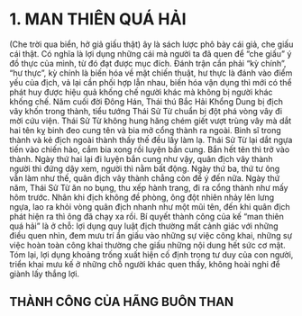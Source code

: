 # 1. MAN THIÊN QUÁ HẢI

(Che trời qua biển, hở giả giấu thật)
ây là sách lược phô bày cái giả, che giấu cái thật. Có nghĩa là lợi dụng những cái mà
người ta đã quen để “che giấu” ý đồ thực của mình, từ đó đạt được mục đích.
Đánh trận cần phải “kỳ chính”, “hư thực”, kỳ chính là biến hóa về mặt chiến
thuật, hư thực là đánh vào điểm yếu của địch, vả lại cần phối hợp lẫn nhau, biến hóa vận
dụng thì mới có thể phát huy được hiệu quả khống chế người khác mà không bị người khác
khống chế.
Năm cuối đời Đông Hán, Thái thú Bắc Hải Khổng Dung bị địch vây khốn trong thành,
tiểu tướng Thái Sử Từ chuẩn bị đột phá vòng vây đi mời cứu viện. Thái Sử Từ không hung
hăng chém giết vượt trùng vây mà dắt hai tên kỵ binh đeo cung tên và bia mở cổng thành
ra ngoài. Binh sĩ trong thành và kẻ địch ngoài thành thấy thế đều lấy làm lạ. Thái Sử Từ lại
dắt ngựa tiến vào chiến hào, cắm bia xong rồi luyện bắn cung. Bắn hết tên thì trở vào
thành. Ngày thứ hai lại đi luyện bắn cung như vậy, quân địch vây thành người thì đứng dậy
xem, người thì nằm bất động. Ngày thứ ba, thứ tư ông vẫn làm như thế, quân địch vây
thành chẳng còn để ý đến nữa.
Ngày thứ năm, Thái Sử Từ ăn no bụng, thu xếp hành trang, đi ra cổng thành như mấy
hôm trước. Nhân khi địch không đề phòng, ông đột nhiên nhảy lên lưng ngựa, lao ra khỏi
vòng quân địch nhanh như một mũi tên, đến khi quân địch phát hiện ra thì ông đã chạy xa
rồi.
Bí quyết thành công của kế “man thiên quá hải” là ở chỗ: lợi dụng quy luật địch thường
mất cảnh giác với những điều quen nhìn, đem mưu trí ẩn giấu vào những sự việc công
khai, những sự việc hoàn toàn công khai thường che giấu những nội dung hết sức cơ mật.
Tóm lại, lợi dụng khoảng trống xuất hiện cố định trong tư duy của con
người, triển khai mưu kế ở những chỗ người khác quen thấy, không hoài nghi
để giành lấy thắng lợi.

## THÀNH CÔNG CỦA HÃNG BUÔN THAN
